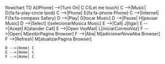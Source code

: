 flowchart TD
    A[IPhone] -->|Turn On| C
    C{Let me touch}
    C -->|Music| D{fa:fa-play-circle Ipod}
    C -->|Phone| E{fa:fa-phone Phone}
    C -->|Internet| F{fa:fa-compass Safary}
    D -->|Play| G[tocar Music]
    D -->|Pause| H[pausar Music]
    D -->|Select| I[selecionarMusica Music]
    E -->|Call| J[ligar]
    E -->|Acept| K[atander Call]
    E -->|Open VoxMail| L[iniciarCorreioVoz]
    F -->|Open| M[exibirPagina Browser]
    F -->|Aba| M[adicionarNovaAba Browser]
    F -->|Refresh| M[atualizarPagina Browser]

    D -->|Home| C
    E -->|Home| C
    F -->|Home| C

